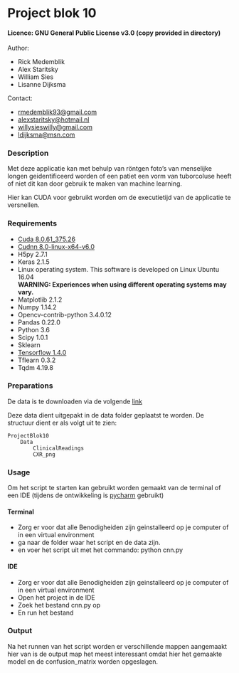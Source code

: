 # Project blok 10

**Licence: GNU General Public License v3.0 (copy provided in directory)**<br />
<br />
Author: 
- Rick Medemblik
- Alex Staritsky
- William Sies
- Lisanne Dijksma

Contact:
- rmedemblik93@gmail.com
- alexstaritsky@hotmail.nl
- willysieswilly@gmail.com
- ldijksma@msn.com
         
### Description

Met deze applicatie kan met behulp van röntgen foto’s van menselijke longen geidentificeerd worden of een patiet een vorm van tuborcoluse heeft of niet dit kan door gebruik te maken van machine learning. 

Hier kan CUDA voor gebruikt worden om de executietijd van de applicatie te versnellen. 

### Requirements

- [Cuda 8.0.61_375.26](https://developer.nvidia.com/compute/cuda/8.0/Prod2/local_installers/cuda_8.0.61_375.26_linux-run)
- [Cudnn 8.0-linux-x64-v6.0](https://developer.nvidia.com/compute/machine-learning/cudnn/secure/v6/prod/8.0_20170427/cudnn-8.0-linux-x64-v6.0-tgz)
- H5py 2.7.1
- Keras 2.1.5
- Linux operating system. This software is developed on Linux Ubuntu 16.04<br />
**WARNING: Experiences when using different operating systems may vary.**
- Matplotlib 2.1.2
- Numpy 1.14.2
- Opencv-contrib-python 3.4.0.12
- Pandas 0.22.0
- Python 3.6
- Scipy 1.0.1
- Sklearn
- [Tensorflow 1.4.0](https://storage.googleapis.com/tensorflow/linux/cpu/tensorflow-1.4.0-cp36-cp36m-linux_x86_64.whl)
- Tflearn 0.3.2
- Tqdm 4.19.8

### Preparations

De data is te downloaden via de volgende [link](https://www.kaggle.com/kmader/pulmonary-chest-xray-abnormalities/downloads/ChinaSet_AllFiles.zip/1)

Deze data dient uitgepakt in de data folder geplaatst te worden. De structuur dient er als volgt uit te zien:

    ProjectBlok10
        Data
            ClinicalReadings
            CXR_png

### Usage

Om het script te starten kan gebruikt worden gemaakt van de terminal of een IDE (tijdens de ontwikkeling is [pycharm](https://www.jetbrains.com/pycharm/download/#section=linux) gebruikt)

#### Terminal
- Zorg er voor dat alle Benodigheiden zijn geinstalleerd op je computer of in een virtual environment
- ga naar de folder waar het script en de data zijn.
- en voer het script uit met het commando: python cnn.py

#### IDE

- Zorg er voor dat alle Benodigheiden zijn geinstalleerd op je computer of in een virtual environment
- Open het project in de IDE
- Zoek het bestand cnn.py op
- En run het bestand

### Output

Na het runnen van het script worden er verschillende mappen aangemaakt hier van is de output map het meest interessant omdat hier het gemaakte model en de confusion_matrix worden opgeslagen.



